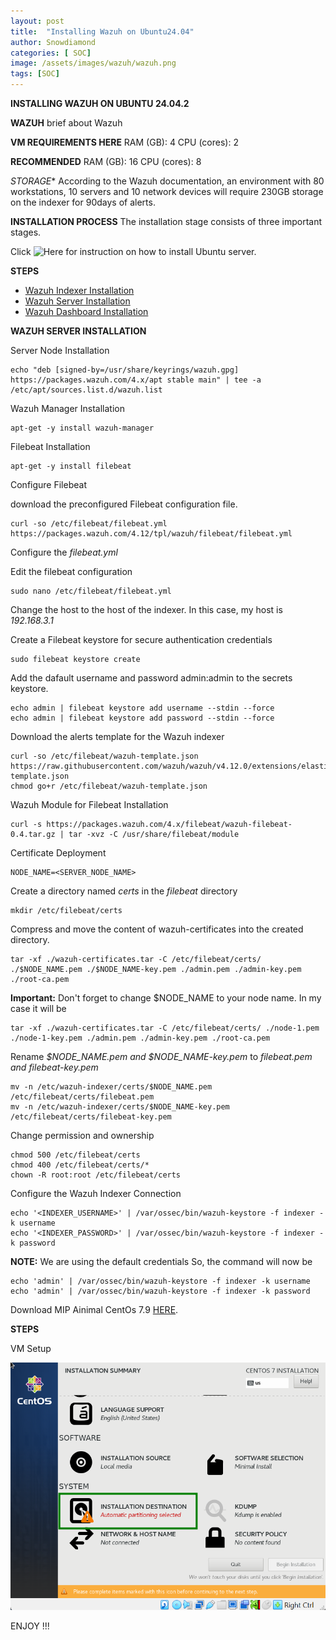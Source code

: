 ```yaml
---
layout: post
title:  "Installing Wazuh on Ubuntu24.04"
author: Snowdiamond
categories: [ SOC]
image: /assets/images/wazuh/wazuh.png
tags: [SOC]
---
```

**INSTALLING WAZUH ON UBUNTU 24.04.2**

**WAZUH**
brief about Wazuh

**VM REQUIREMENTS HERE**
RAM (GB): 4
CPU (cores): 2

**RECOMMENDED**
RAM (GB): 16
CPU (cores): 8

*STORAGE**
According to the Wazuh documentation, an environment with 80 workstations, 10 servers and 10 network devices will require 230GB storage on the indexer for 90days of alerts.

**INSTALLATION PROCESS**
The installation stage consists of three important stages.

Click ![Here]() for instruction on how to install Ubuntu server.

**STEPS** 
- [Wazuh Indexer Installation]()
- [Wazuh Server Installation]()
- [Wazuh Dashboard Installation]()


**WAZUH SERVER INSTALLATION**

Server Node Installation

```
echo "deb [signed-by=/usr/share/keyrings/wazuh.gpg] https://packages.wazuh.com/4.x/apt stable main" | tee -a /etc/apt/sources.list.d/wazuh.list
```

Wazuh Manager Installation
```
apt-get -y install wazuh-manager
```
Filebeat Installation

```
apt-get -y install filebeat
```

Configure Filebeat

download the preconfigured Filebeat configuration file.

```
curl -so /etc/filebeat/filebeat.yml https://packages.wazuh.com/4.12/tpl/wazuh/filebeat/filebeat.yml
```
Configure the *filebeat.yml*

Edit the filebeat configuration
```
sudo nano /etc/filebeat/filebeat.yml
```
Change the host to the host of the indexer. In this case, my host is *192.168.3.1*

Create a Filebeat keystore for secure authentication credentials

```
sudo filebeat keystore create
```
Add the dafault username and password admin:admin to the secrets keystore.

```
echo admin | filebeat keystore add username --stdin --force
echo admin | filebeat keystore add password --stdin --force
```

Download the alerts template for the Wazuh indexer

```
curl -so /etc/filebeat/wazuh-template.json https://raw.githubusercontent.com/wazuh/wazuh/v4.12.0/extensions/elasticsearch/7.x/wazuh-template.json
chmod go+r /etc/filebeat/wazuh-template.json
```

Wazuh Module for Filebeat Installation 

```
curl -s https://packages.wazuh.com/4.x/filebeat/wazuh-filebeat-0.4.tar.gz | tar -xvz -C /usr/share/filebeat/module
```

Certificate Deployment

```
NODE_NAME=<SERVER_NODE_NAME>
```
Create a directory named *certs* in the *filebeat* directory

```
mkdir /etc/filebeat/certs
```

Compress and move the content of wazuh-certificates into the created directory.

```
tar -xf ./wazuh-certificates.tar -C /etc/filebeat/certs/ ./$NODE_NAME.pem ./$NODE_NAME-key.pem ./admin.pem ./admin-key.pem ./root-ca.pem
```
**Important:** Don't forget to change $NODE_NAME to your node name. In my case it will be 

```
tar -xf ./wazuh-certificates.tar -C /etc/filebeat/certs/ ./node-1.pem ./node-1-key.pem ./admin.pem ./admin-key.pem ./root-ca.pem
```
Rename *$NODE_NAME.pem and $NODE_NAME-key.pem* to *filebeat.pem and filebeat-key.pem*

```
mv -n /etc/wazuh-indexer/certs/$NODE_NAME.pem /etc/filebeat/certs/filebeat.pem
mv -n /etc/wazuh-indexer/certs/$NODE_NAME-key.pem /etc/filebeat/certs/filebeat-key.pem
```

Change permission and ownership

```
chmod 500 /etc/filebeat/certs
chmod 400 /etc/filebeat/certs/*
chown -R root:root /etc/filebeat/certs
```

Configure the Wazuh Indexer Connection

```
echo '<INDEXER_USERNAME>' | /var/ossec/bin/wazuh-keystore -f indexer -k username
echo '<INDEXER_PASSWORD>' | /var/ossec/bin/wazuh-keystore -f indexer -k password
```
**NOTE:** We are using the default credentials
So, the command will now be

```
echo 'admin' | /var/ossec/bin/wazuh-keystore -f indexer -k username
echo 'admin' | /var/ossec/bin/wazuh-keystore -f indexer -k password
```

Download MIP Ainimal CentOs 7.9  [HERE](https://vault.centos.org/7.9.2009/isos/x86_64/).


**STEPS**

VM Setup




!["CentOS"](/assets/images/centos/centos-3.png)



ENJOY !!!